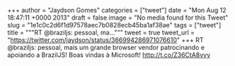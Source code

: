 
+++
author = "Jaydson Gomes"
categories = ["tweet"]
date = "Mon Aug 12 18:47:11 +0000 2013"
draft = false
image = "No media found for this Tweet"
slug = "1e1c0c2d6f1d97578aec7b0828ecb45ba1af38ae"
tags = ["tweet"]
title = """RT @braziljs: pessoal, ma..."""
tweet = true
tweet_url = "https://twitter.com/jaydson/status/366994286971076610"
+++
RT @braziljs: pessoal, mais um grande browser vendor patrocinando e apoiando a BrazilJS! Boas vindas à Microsoft! http://t.co/Z36CtA8vvy
